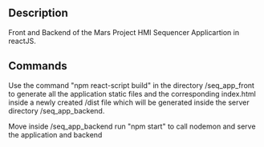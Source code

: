 ## Description
Front and Backend of the Mars Project HMI Sequencer Applicartion in reactJS.

## Commands
Use the command "npm react-script build" in the directory /seq_app_front to generate all the application static files and the corresponding index.html inside a newly created /dist file which will be generated inside the server directory /seq_app_backend.

Move inside /seq_app_backend run "npm start" to call nodemon and serve the application and backend
